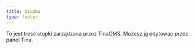 ```yaml
---
title: Stopka
type: footer
---
```

To jest treść stopki zarządzana przez TinaCMS. Możesz ją edytować przez panel Tina.
